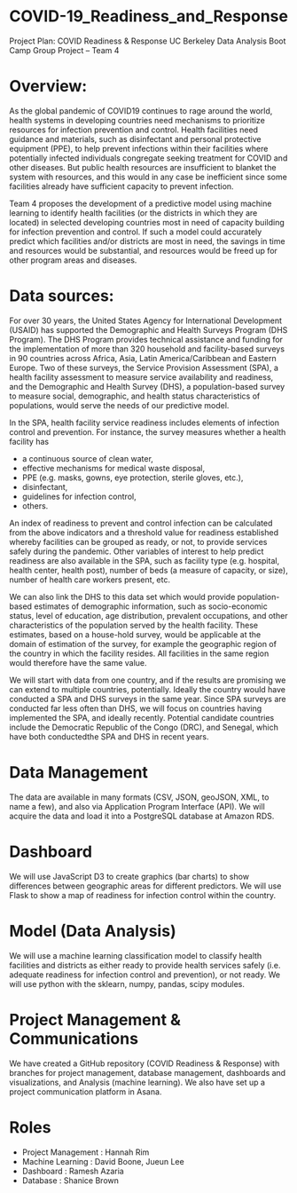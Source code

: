 # COVID-19_Readiness_and_Response

Project Plan:  COVID Readiness & Response
UC Berkeley Data Analysis Boot Camp
Group Project – Team 4

# Overview:

As the global pandemic of COVID19 continues to rage around the world, health systems in developing countries need mechanisms to prioritize resources for infection prevention and control.  Health facilities need guidance and materials, such as disinfectant and personal protective equipment (PPE), to help prevent infections within their facilities where potentially infected individuals congregate seeking treatment for COVID and other diseases.  But public health resources are insufficient to blanket the system with resources, and this would in any case be inefficient since some facilities already have sufficient capacity to prevent infection.  

Team 4 proposes the development of a predictive model using machine learning to identify health facilities (or the districts in which they are located) in selected developing countries most in need of capacity building for infection prevention and control.  If such a model could accurately predict which facilities and/or districts are most in need, the savings in time and resources would be substantial, and resources would be freed up for other program areas and diseases.

# Data sources:
For over 30 years, the United States Agency for International Development (USAID) has supported the Demographic and Health Surveys Program (DHS Program). The DHS Program provides technical assistance and funding for the implementation of more than 320 household and facility-based surveys in 90 countries across Africa, Asia, Latin America/Caribbean and Eastern Europe.  Two of these surveys, the Service Provision Assessment (SPA), a health facility assessment to measure service availability and readiness, and the Demographic and Health Survey (DHS), a population-based survey to measure social, demographic, and health status characteristics of populations, would serve the needs of our predictive model. 

In the SPA, health facility service readiness includes elements of infection control and prevention.  For instance, the survey measures whether a health facility has 
- a continuous source of clean water, 
- effective mechanisms for medical waste disposal, 
- PPE (e.g. masks, gowns, eye protection, sterile gloves, etc.),
- disinfectant,
- guidelines for infection control,
- others.

An index of readiness to prevent and control infection can be calculated from the above indicators and a threshold value for readiness established whereby facilities can be grouped as ready, or not, to provide services safely during the pandemic.   Other variables of interest to help predict readiness are also available in the SPA, such as facility type (e.g. hospital, health center, health post), number of beds (a measure of capacity, or size), number of health care workers present, etc.

We can also link the DHS to this data set which would provide population-based estimates of demographic information, such as socio-economic status, level of education, age distribution, prevalent occupations, and other characteristics of the population served by the health facility.  These estimates, based on a house-hold survey, would be applicable at the domain of estimation of the survey, for example the geographic region of the country in which the facility resides.  All facilities in the same region would therefore have the same value.

We will start with data from one country, and if the results are promising we can extend to multiple countries, potentially.  Ideally the country would have conducted a SPA and DHS surveys in the same year.  Since SPA surveys are conducted far less often than DHS, we will focus on countries having implemented the SPA, and ideally recently.  Potential candidate countries include the Democratic Republic of the Congo (DRC), and Senegal, which have both conductedthe SPA and DHS in recent years.

# Data Management
The data are available in many formats (CSV, JSON, geoJSON, XML, to name a few), and also via Application Program Interface (API).  We will acquire the data and load it into a PostgreSQL database at Amazon RDS.

# Dashboard
We will use JavaScript D3 to create graphics (bar charts) to show differences between geographic areas for different predictors.  We will use Flask to show a map of readiness for infection control within the country.

# Model (Data Analysis)
We will use a machine learning classification model to classify health facilities and districts as either ready to provide health services safely (i.e. adequate readiness for infection control and prevention), or not ready.  We will use python with the sklearn, numpy, pandas, scipy modules.

# Project Management & Communications
We have created a GitHub repository (COVID Readiness & Response) with branches for project management, database management,  dashboards and visualizations, and Analysis (machine learning).  We also have set up a project communication platform in Asana. 

# Roles 
- Project Management : Hannah Rim 
- Machine Learning : David Boone, Jueun Lee
- Dashboard : Ramesh Azaria
- Database : Shanice Brown 





	
